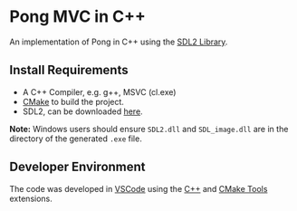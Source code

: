 # Pong MVC in C++

An implementation of Pong in C++ using the [SDL2 Library](https://www.libsdl.org/).

## Install Requirements
- A C++ Compiler, e.g. g++, MSVC (cl.exe)
- [CMake](https://cmake.org/) to build the project.
- SDL2, can be downloaded [here](https://github.com/libsdl-org/SDL/releases/).

__Note:__ Windows users should ensure `SDL2.dll` and `SDL_image.dll` are in the directory of the generated `.exe` file.

## Developer Environment
The code was developed in [VSCode](https://code.visualstudio.com/) using the [C++](https://code.visualstudio.com/docs/languages/cpp) and [CMake Tools](https://github.com/microsoft/vscode-cmake-tools) extensions.